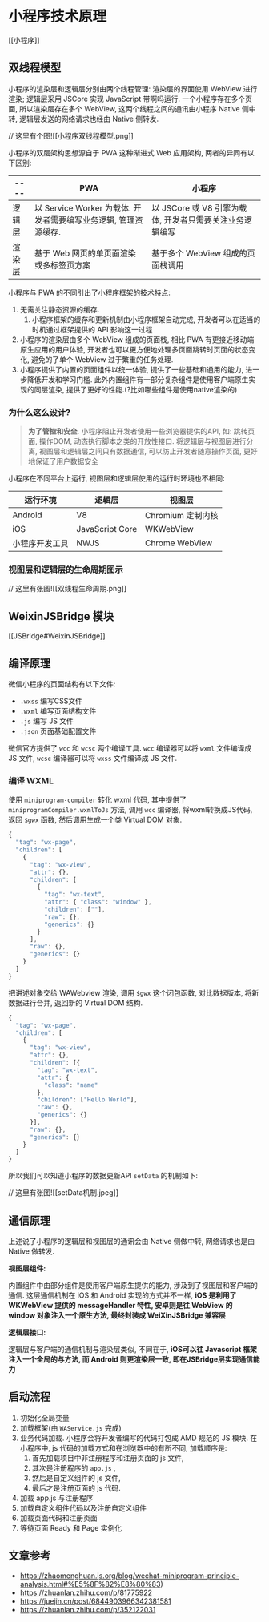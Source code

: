 # 小程序技术原理
[[小程序]]

## 双线程模型

小程序的渲染层和逻辑层分别由两个线程管理: 渲染层的界面使用 WebView 进行渲染; 逻辑层采用 JSCore 实现 JavaScript 带啊吗运行. 一个小程序存在多个页面, 所以渲染层存在多个 WebView, 这两个线程之间的通讯由小程序 Native 侧中转, 逻辑层发送的网络请求也经由 Native 侧转发.

// 这里有个图![[小程序双线程模型.png]]

小程序的双层架构思想源自于 PWA 这种渐进式 Web 应用架构, 两者的异同有以下区别:

| ----   | PWA                                                             | 小程序                                                   |
| ------ | --------------------------------------------------------------- | -------------------------------------------------------- |
| 逻辑层 | 以 Service Worker 为载体. 开发者需要编写业务逻辑, 管理资源缓存. | 以 JSCore 或 V8 引擎为载体, 开发者只需要关注业务逻辑编写 |
| 渲染层 | 基于 Web 网页的单页面渲染或多标签页方案                         | 基于多个 WebView 组成的页面栈调用                        |

小程序与 PWA 的不同引出了小程序框架的技术特点:

1. 无需关注静态资源的缓存.
   1. 小程序框架的缓存和更新机制由小程序框架自动完成, 开发者可以在适当的时机通过框架提供的 API 影响这一过程
2. 小程序的渲染层由多个 WebView 组成的页面栈, 相比 PWA 有更接近移动端原生应用的用户体验, 开发者也可以更方便地处理多页面跳转时页面的状态变化, 避免的了单个 WebView 过于繁重的任务处理.
3. 小程序提供了内置的页面组件以统一体验, 提供了一些基础和通用的能力, 进一步降低开发和学习门槛. 此外内置组件有一部分复杂组件是使用客户端原生实现的同层渲染, 提供了更好的性能.(?比如哪些组件是使用native渲染的)

### 为什么这么设计?

> **为了管控和安全**. 小程序阻止开发者使用一些浏览器提供的API, 如: 跳转页面, 操作DOM, 动态执行脚本之类的开放性接口. 将逻辑层与视图层进行分离, 视图层和逻辑层之间只有数据通信, 可以防止开发者随意操作页面, 更好地保证了用户数据安全

小程序在不同平台上运行, 视图层和逻辑层使用的运行时环境也不相同:

| 运行环境       | 逻辑层          | 视图层            |
| -------------- | --------------- | ----------------- |
| Android        | V8              | Chromium 定制内核 |
| iOS            | JavaScript Core | WKWebView         |
| 小程序开发工具 | NWJS            | Chrome WebView    |

### 视图层和逻辑层的生命周期图示

// 这里有张图![[双线程生命周期.png]]

## WeixinJSBridge 模块

[[JSBridge#WeixinJSBridge]]

## 编译原理

微信小程序的页面结构有以下文件:

- `.wxss` 编写CSS文件
- `.wxml` 编写页面结构文件
- `.js` 编写 JS 文件
- `.json` 页面基础配置文件

微信官方提供了 `wcc` 和 `wcsc` 两个编译工具. `wcc` 编译器可以将 `wxml` 文件编译成 JS 文件, `wcsc` 编译器可以将 `wxss` 文件编译成 JS 文件.

### 编译 WXML

使用 `miniprogram-compiler` 转化 wxml 代码, 其中提供了 `miniprogramCompiler.wxmlToJs` 方法, 调用 `wcc` 编译器, 将wxml转换成JS代码, 返回 `$gwx` 函数, 然后调用生成一个类 Virtual DOM 对象.

```js
{
  "tag": "wx-page",
  "children": [
    {
      "tag": "wx-view",
      "attr": {},
      "children": [
        {
          "tag": "wx-text",
          "attr": { "class": "window" },
          "children": [""],
          "raw": {},
          "generics": {}
        }
      ],
      "raw": {},
      "generics": {}
    }
  ]
}
```

把讲述对象交给 WAWebview 渲染, 调用 `$gwx` 这个闭包函数, 对比数据版本, 将新数据进行合并, 返回新的 Virtual DOM 结构.

```js
{
  "tag": "wx-page",
  "children": [
    {
      "tag": "wx-view",
      "attr": {},
      "children": [{
        "tag": "wx-text",
        "attr": {
          "class": "name"
        },
        "children": ["Hello World"],
        "raw": {},
        "generics": {}
      }],
      "raw": {},
      "generics": {}
    }
  ]
}
```

所以我们可以知道小程序的数据更新API `setData` 的机制如下:

// 这里有张图![[setData机制.jpeg]]

## 通信原理

上述说了小程序的逻辑层和视图层的通讯会由 Native 侧做中转, 网络请求也是由 Native 做转发.

**视图层组件:**

内置组件中由部分组件是使用客户端原生提供的能力, 涉及到了视图层和客户端的通信. 这层通信机制在 iOS 和 Android 实现的方式并不一样, **iOS 是利用了 WKWebView 提供的 messageHandler 特性, 安卓则是往 WebView 的 window 对象注入一个原生方法, 最终封装成 WeiXinJSBridge 兼容层**

**逻辑层接口:**

逻辑层与客户端的通信机制与渲染层类似, 不同在于, **iOS可以往 Javascript 框架注入一个全局的与方法, 而 Android 则更渲染层一致, 即在JSBridge层实现通信能力**

## 启动流程

1. 初始化全局变量
2. 加载框架(由 `WAService.js` 完成)
3. 业务代码加载. 小程序会将开发者编写的代码打包成 AMD 规范的 JS 模块. 在小程序中, js 代码的加载方式和在浏览器中的有所不同, 加载顺序是:
   1. 首先加载项目中非注册程序和注册页面的 js 文件,
   2. 其次是注册程序的 `app.js` ,
   3. 然后是自定义组件的 js 文件,
   4. 最后才是注册页面的 js 代码.
4. 加载 app.js 与注册程序
5. 加载自定义组件代码以及注册自定义组件
6. 加载页面代码和注册页面
7. 等待页面 Ready 和 Page 实例化

## 文章参考
- https://zhaomenghuan.js.org/blog/wechat-miniprogram-principle-analysis.html#%E5%8F%82%E8%80%83)
- https://zhuanlan.zhihu.com/p/81775922
- https://juejin.cn/post/6844903966342381581
- https://zhuanlan.zhihu.com/p/352122031
